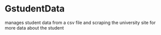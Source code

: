 # GstudentData
manages student data from a csv file and scraping the university site for more data about the student

